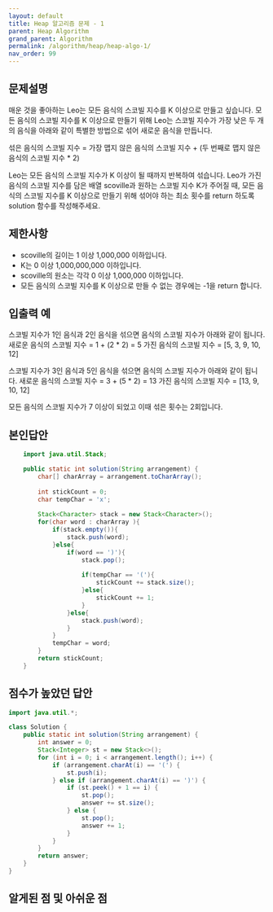 ```yaml
---
layout: default
title: Heap 알고리즘 문제 - 1
parent: Heap Algorithm
grand_parent: Algorithm
permalink: /algorithm/heap/heap-algo-1/
nav_order: 99
---
```


## 문제설명

매운 것을 좋아하는 Leo는 모든 음식의 스코빌 지수를 K 이상으로 만들고 싶습니다. 모든 음식의 스코빌 지수를 K 이상으로 만들기 위해 Leo는 스코빌 지수가 가장 낮은 두 개의 음식을 아래와 같이 특별한 방법으로 섞어 새로운 음식을 만듭니다.

섞은 음식의 스코빌 지수 = 가장 맵지 않은 음식의 스코빌 지수 + (두 번째로 맵지 않은 음식의 스코빌 지수 * 2)

Leo는 모든 음식의 스코빌 지수가 K 이상이 될 때까지 반복하여 섞습니다.
Leo가 가진 음식의 스코빌 지수를 담은 배열 scoville과 원하는 스코빌 지수 K가 주어질 때, 모든 음식의 스코빌 지수를 K 이상으로 만들기 위해 섞어야 하는 최소 횟수를 return 하도록 solution 함수를 작성해주세요.

## 제한사항
 - scoville의 길이는 1 이상 1,000,000 이하입니다.
 - K는 0 이상 1,000,000,000 이하입니다.
 - scoville의 원소는 각각 0 이상 1,000,000 이하입니다.
 - 모든 음식의 스코빌 지수를 K 이상으로 만들 수 없는 경우에는 -1을 return 합니다.


## 입출력 예
스코빌 지수가 1인 음식과 2인 음식을 섞으면 음식의 스코빌 지수가 아래와 같이 됩니다.
새로운 음식의 스코빌 지수 = 1 + (2 * 2) = 5
가진 음식의 스코빌 지수 = [5, 3, 9, 10, 12]

스코빌 지수가 3인 음식과 5인 음식을 섞으면 음식의 스코빌 지수가 아래와 같이 됩니다.
새로운 음식의 스코빌 지수 = 3 + (5 * 2) = 13
가진 음식의 스코빌 지수 = [13, 9, 10, 12]

모든 음식의 스코빌 지수가 7 이상이 되었고 이때 섞은 횟수는 2회입니다.

## 본인답안

```java
    import java.util.Stack;

    public static int solution(String arrangement) {
    	char[] charArray = arrangement.toCharArray();
    	
    	int stickCount = 0;
    	char tempChar = 'x';
    	
    	Stack<Character> stack = new Stack<Character>();
    	for(char word : charArray ){
    		if(stack.empty()){
    			stack.push(word);
    		}else{    			
    			if(word == ')'){
    				stack.pop();
    				
    				if(tempChar == '('){
    					stickCount += stack.size();
    				}else{
    					stickCount += 1;
    				}
    			}else{
    				stack.push(word);
    			}
    		}
    		tempChar = word;
    	}
        return stickCount;
    }
```


## 점수가 높았던 답안

```java
import java.util.*;

class Solution {
    public static int solution(String arrangement) {
        int answer = 0;
        Stack<Integer> st = new Stack<>();
        for (int i = 0; i < arrangement.length(); i++) {
            if (arrangement.charAt(i) == '(') {
                st.push(i);
            } else if (arrangement.charAt(i) == ')') {
                if (st.peek() + 1 == i) {
                    st.pop();
                    answer += st.size();
                } else {
                    st.pop();
                    answer += 1;
                }
            }
        }
        return answer;
    }
}
```

## 알게된 점 및 아쉬운 점



